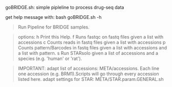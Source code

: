 goBRIDGE.sh: simple pipleline to process drug-seq data

get help message with: bash goBRIDGE.sh -h
>  Run Pipeline for BRIDGE samples.

>   options:
>   h     Print this Help.
>   f     Runs fastqc on fastq files given a list with accessions
>   c     Counts reads in fastq files given a list with accessions
>   p     Counts pattern/Barcodes in fastq files given a list with accessions and a list with pattern.
>   s     Run STARsolo given a list of accessions and a species (e.g. 'human' or 'rat').

> IMPORTANT:
adapt list of accessions: META/accessions. Each line one accession (e.g. BRM1).Scripts will go through every accession listed here.
adapt settings for STAR: META/STAR.param.GENERAL.sh